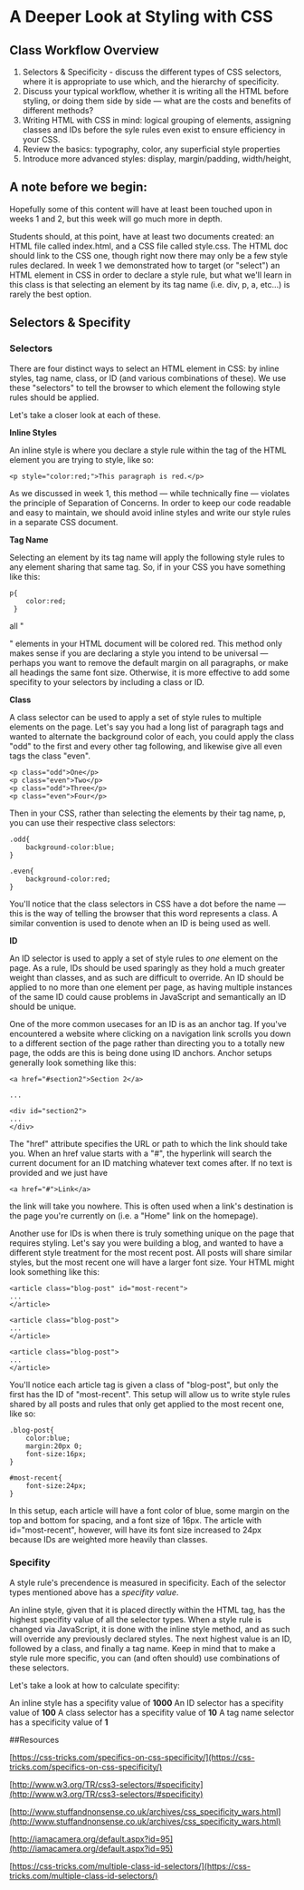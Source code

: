 # A Deeper Look at Styling with CSS

## Class Workflow Overview

1. Selectors & Specificity - discuss the different types of CSS selectors, where it is appropriate to use which, and the hierarchy of specificity.
2. Discuss your typical workflow, whether it is writing all the HTML before styling, or doing them side by side — what are the costs and benefits of different methods?
3. Writing HTML with CSS in mind: logical grouping of elements, assigning classes and IDs before the syle rules even exist to ensure efficiency in your CSS.
2. Review the basics: typography, color, any superficial style properties
3. Introduce more advanced styles: display, margin/padding, width/height, 

## A note before we begin:

Hopefully some of this content will have at least been touched upon in weeks 1 and 2, but this week will go much more in depth.

Students should, at this point, have at least two documents created: an HTML file called index.html, and a CSS file called style.css. The HTML doc should link to the CSS one, though right now there may only be a few style rules declared. In week 1 we demonstrated how to target (or "select") an HTML element in CSS in order to declare a style rule, but what we'll learn in this class is that selecting an element by its tag name (i.e. div, p, a, etc...) is rarely the best option.


## Selectors & Specifity

### Selectors

There are four distinct ways to select an HTML element in CSS: by inline styles, tag name, class, or ID (and various combinations of these). We use these "selectors" to tell the browser to which element the following style rules should be applied.

Let's take a closer look at each of these.

**Inline Styles**

An inline style is where you declare a style rule within the tag of the HTML element you are trying to style, like so:

	<p style="color:red;">This paragraph is red.</p>
    
As we discussed in week 1, this method — while technically fine — violates the principle of Separation of Concerns. In order to keep our code readable and easy to maintain, we should avoid inline styles and write our style rules in a separate CSS document.

**Tag Name**

Selecting an element by its tag name will apply the following style rules to any element sharing that same tag. So, if in your CSS you have something like this:

	p{
    	color:red;
     }

all "<p>" elements in your HTML document will be colored red. This method only makes sense if you are declaring a style you intend to be universal — perhaps you want to remove the default margin on all paragraphs, or make all headings the same font size. Otherwise, it is more effective to add some specifity to your selectors by including a class or ID.

**Class**

A class selector can be used to apply a set of style rules to multiple elements on the page. Let's say you had a long list of paragraph tags and wanted to alternate the background color of each, you could apply the class "odd" to the first and every other tag following, and likewise give all even tags the
class "even".

	<p class="odd">One</p>
    <p class="even">Two</p>
    <p class="odd">Three</p>
    <p class="even">Four</p>

Then in your CSS, rather than selecting the elements by their tag name, p, you can use their respective class selectors:

	.odd{
    	background-color:blue;
    }
    
    .even{
    	background-color:red;
    }
    
You'll notice that the class selectors in CSS have a dot before the name — this is the way of telling the browser that this word represents a class. A similar convention is used to denote when an ID is being used as well.

**ID**

An ID selector is used to apply a set of style rules to _one_ element on the page. As a rule, IDs should be used sparingly as they hold a much greater weight than classes, and as such are difficult to override. An ID should be applied to no more than one element per page, as having multiple instances of the same ID could cause problems in JavaScript and semantically an ID should be unique.

One of the more common usecases for an ID is as an anchor tag. If you've encountered a website where clicking on a navigation link scrolls you down to a different section of the page rather than directing you to a totally new page, the odds are this is being done using ID anchors. Anchor setups generally look something like this:

	<a href="#section2">Section 2</a>
    
   	...
    
    <div id="section2">
    ...
    </div>

The "href" attribute specifies the URL or path to which the link should take you. When an href value starts with a "#", the hyperlink will search the current document for an ID matching whatever text comes after. If no text is provided and we just have

	<a href="#">Link</a>

the link will take you nowhere. This is often used when a link's destination is the page you're currently on (i.e. a "Home" link on the homepage).

Another use for IDs is when there is truly something unique on the page that requires styling. Let's say you were building a blog, and wanted to have a different style treatment for the most recent post. All posts will share similar styles, but the most recent one will have a larger font size. Your HTML might look something like this:

	<article class="blog-post" id="most-recent">
    ...
    </article>
    
    <article class="blog-post">
    ...
    </article>
    
    <article class="blog-post">
    ...
    </article>

You'll notice each article tag is given a class of "blog-post", but only the first has the ID of "most-recent". This setup will allow us to write style rules shared by all posts and rules that only get applied to the most recent one, like so:

	.blog-post{
    	color:blue;
        margin:20px 0;
        font-size:16px;
    }
    
    #most-recent{
    	font-size:24px;
    }
    
In this setup, each article will have a font color of blue, some margin on the top and bottom for spacing, and a font size of 16px. The article with id="most-recent", however, will have its font size increased to 24px because IDs are weighted more heavily than classes.


### Specifity

A style rule's precendence is measured in specificity. Each of the selector types mentioned above has a _specifity value_.

An inline style, given that it is placed directly within the HTML tag, has the highest specifity value of all the selector types. When a style rule is changed via JavaScript, it is done with the inline style method, and as such will override any previously declared styles. The next highest value is an ID, followed by a class, and finally a tag name. Keep in mind that to make a style rule more specific, you can (and often should) use combinations of these selectors.

Let's take a look at how to calculate specifity:

An inline style has a specifity value of **1000**
An ID selector has a specifity value of **100**
A class selector has a specifity value of **10**
A tag name selector has a specificity value of **1**





##Resources

[https://css-tricks.com/specifics-on-css-specificity/](https://css-tricks.com/specifics-on-css-specificity/)

[http://www.w3.org/TR/css3-selectors/#specificity](http://www.w3.org/TR/css3-selectors/#specificity)

[http://www.stuffandnonsense.co.uk/archives/css_specificity_wars.html](http://www.stuffandnonsense.co.uk/archives/css_specificity_wars.html)

[http://iamacamera.org/default.aspx?id=95](http://iamacamera.org/default.aspx?id=95)

[https://css-tricks.com/multiple-class-id-selectors/](https://css-tricks.com/multiple-class-id-selectors/)



